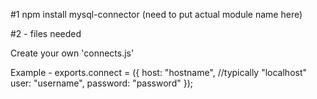 #1 npm install mysql-connector (need to put actual module name here)

#2 - files needed

Create your own 'connects.js' 

Example - 
exports.connect = ({
    host: "hostname", //typically "localhost"
    user: "username",
    password: "password"
});
